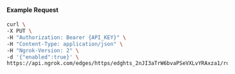 <!-- Code generated for API Clients. DO NOT EDIT. -->

#### Example Request

```bash
curl \
-X PUT \
-H "Authorization: Bearer {API_KEY}" \
-H "Content-Type: application/json" \
-H "Ngrok-Version: 2" \
-d '{"enabled":true}' \
https://api.ngrok.com/edges/https/edghts_2nJI3aTrW6bvaPSeVXLvYRAxza1/routes/edghtsrt_2nJI3akPAKmmphQyKSD98xYiVAO/compression
```
